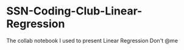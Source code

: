 # SSN-Coding-Club-Linear-Regression
The collab notebook I used to present Linear Regression
Don't @me
